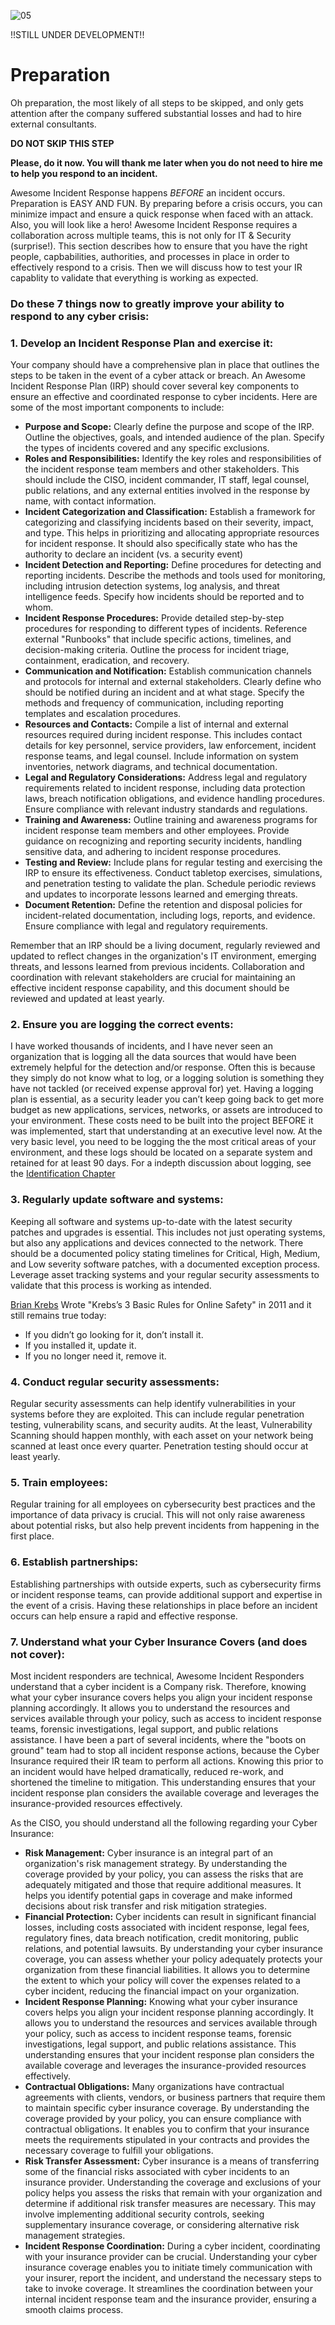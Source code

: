 ![05](https://progress-bar.dev/15/?title=Completeness) 

!!STILL UNDER DEVELOPMENT!!
# Preparation
Oh preparation, the most likely of all steps to be skipped, and only gets attention after the company suffered substantial losses and had to hire external consultants.

**DO NOT SKIP THIS STEP**

**Please, do it now. You will thank me later when you do not need to hire me to help you respond to an incident.**

Awesome Incident Response happens _BEFORE_ an incident occurs. Preparation is EASY AND FUN. By preparing before a crisis occurs, you can minimize impact and ensure a quick response when faced with an attack. 
Also, you will look like a hero! Awesome Incident Response requires a collaboration across multiple teams, this is not only for IT & Security (surprise!). 
This section describes how to ensure that you have the right people, capbabilities, authorities, and processes in place in order to effectively respond to a crisis. 
Then we will discuss how to test your IR capablity to validate that everything is working as expected.

### Do these 7 things now to greatly improve your ability to respond to any cyber crisis:


### 1. Develop an Incident Response Plan and exercise it:

Your company should have a comprehensive plan in place that outlines the steps to be taken in the event of a cyber attack or breach. An Awesome Incident Response Plan (IRP) should cover several key components to ensure an effective and coordinated response to cyber incidents. Here are some of the most important components to include:

* **Purpose and Scope:**
Clearly define the purpose and scope of the IRP. Outline the objectives, goals, and intended audience of the plan. Specify the types of incidents covered and any specific exclusions.
* **Roles and Responsibilities:**
Identify the key roles and responsibilities of the incident response team members and other stakeholders. This should include the CISO, incident commander, IT staff, legal counsel, public relations, and any external entities involved in the response by name, with contact information.
* **Incident Categorization and Classification:**
Establish a framework for categorizing and classifying incidents based on their severity, impact, and type. This helps in prioritizing and allocating appropriate resources for incident response. It should also specifically state who has the authority to declare an incident (vs. a security event)
* **Incident Detection and Reporting:**
Define procedures for detecting and reporting incidents. Describe the methods and tools used for monitoring, including intrusion detection systems, log analysis, and threat intelligence feeds. Specify how incidents should be reported and to whom.
* **Incident Response Procedures:**
Provide detailed step-by-step procedures for responding to different types of incidents. Reference external "Runbooks" that include specific actions, timelines, and decision-making criteria. Outline the process for incident triage, containment, eradication, and recovery.
* **Communication and Notification:**
Establish communication channels and protocols for internal and external stakeholders. Clearly define who should be notified during an incident and at what stage. Specify the methods and frequency of communication, including reporting templates and escalation procedures.
* **Resources and Contacts:**
Compile a list of internal and external resources required during incident response. This includes contact details for key personnel, service providers, law enforcement, incident response teams, and legal counsel. Include information on system inventories, network diagrams, and technical documentation.
* **Legal and Regulatory Considerations:**
Address legal and regulatory requirements related to incident response, including data protection laws, breach notification obligations, and evidence handling procedures. Ensure compliance with relevant industry standards and regulations.
* **Training and Awareness:**
Outline training and awareness programs for incident response team members and other employees. Provide guidance on recognizing and reporting security incidents, handling sensitive data, and adhering to incident response procedures.
* **Testing and Review:**
Include plans for regular testing and exercising the IRP to ensure its effectiveness. Conduct tabletop exercises, simulations, and penetration testing to validate the plan. Schedule periodic reviews and updates to incorporate lessons learned and emerging threats.
* **Document Retention:**
Define the retention and disposal policies for incident-related documentation, including logs, reports, and evidence. Ensure compliance with legal and regulatory requirements.

Remember that an IRP should be a living document, regularly reviewed and updated to reflect changes in the organization's IT environment, emerging threats, and lessons learned from previous incidents. Collaboration and coordination with relevant stakeholders are crucial for maintaining an effective incident response capability, and this document should be reviewed and updated at least yearly.


### 2. Ensure you are logging the correct events:

I have worked thousands of incidents, and I have never seen an organization that is logging all the data sources that would have been extremely helpful for the detection and/or response. Often this is because they simply do not know what to log, or a logging solution is something they have not tackled (or received expense approval for) yet. Having a logging plan is essential, as a security leader you can’t keep going back to get more budget as new applications, services, networks, or assets are introduced to your environment. These costs need to be built into the project BEFORE it was implemented, start that understanding at an executive level now. At the very basic level, you need to be logging the the most critical areas of your environment, and these logs should be located on a separate system and retained for at least 90 days. For a indepth discussion about logging, see the [Identification Chapter](./chapters/2%20-%20Identification/identification.md)

### 3. Regularly update software and systems: 

Keeping all software and systems up-to-date with the latest security patches and upgrades is essential. This includes not just operating systems, but also any applications and devices connected to the network. There should be a documented policy stating timelines for Critical, High, Medium, and Low severity software patches, with a documented exception process. Leverage asset tracking systems and your regular security assessments to validate that this process is working as intended. 

[Brian Krebs](https://krebsonsecurity.com/2011/05/krebss-3-basic-rules-for-online-safety/) Wrote "Krebs’s 3 Basic Rules for Online Safety" in 2011 and it still remains true today:

* If you didn’t go looking for it, don’t install it.
* If you installed it, update it.
* If you no longer need it, remove it.


### 4. Conduct regular security assessments:

Regular security assessments can help identify vulnerabilities in your systems before they are exploited. This can include regular penetration testing, vulnerability scans, and security audits.
At the least, Vulnerability Scanning should happen monthly, with each asset on your network being scanned at least once every quarter. Penetration testing should occur at least yearly. 


### 5. Train employees:

Regular training for all employees on cybersecurity best practices and the importance of data privacy is crucial. This will not only raise awareness about potential risks, but also help prevent incidents from happening in the first place.


### 6. Establish partnerships:

Establishing partnerships with outside experts, such as cybersecurity firms or incident response teams, can provide additional support and expertise in the event of a crisis. Having these relationships in place before an incident occurs can help ensure a rapid and effective response.


### 7. Understand what your Cyber Insurance Covers (and does not cover):
Most incident responders are technical, Awesome Incident Responders understand that a cyber incident is a Company risk. Therefore, knowing what your cyber insurance covers helps you align your incident response planning accordingly. It allows you to understand the resources and services available through your policy, such as access to incident response teams, forensic investigations, legal support, and public relations assistance. I have been a part of several incidents, where the "boots on ground" team had to stop all incident response actions, because the Cyber Insurance required their IR team to perform all actions. Knowing this prior to an incident would have helped dramatically, reduced re-work, and shortened the timeline to mitigation. This understanding ensures that your incident response plan considers the available coverage and leverages the insurance-provided resources effectively.

As the CISO, you should understand all the following regarding your Cyber Insurance:

* **Risk Management:** Cyber insurance is an integral part of an organization's risk management strategy. By understanding the coverage provided by your policy, you can assess the risks that are adequately mitigated and those that require additional measures. It helps you identify potential gaps in coverage and make informed decisions about risk transfer and risk mitigation strategies.
* **Financial Protection:** Cyber incidents can result in significant financial losses, including costs associated with incident response, legal fees, regulatory fines, data breach notification, credit monitoring, public relations, and potential lawsuits. By understanding your cyber insurance coverage, you can assess whether your policy adequately protects your organization from these financial liabilities. It allows you to determine the extent to which your policy will cover the expenses related to a cyber incident, reducing the financial impact on your organization.
* **Incident Response Planning:** Knowing what your cyber insurance covers helps you align your incident response planning accordingly. It allows you to understand the resources and services available through your policy, such as access to incident response teams, forensic investigations, legal support, and public relations assistance. This understanding ensures that your incident response plan considers the available coverage and leverages the insurance-provided resources effectively.
* **Contractual Obligations:** Many organizations have contractual agreements with clients, vendors, or business partners that require them to maintain specific cyber insurance coverage. By understanding the coverage provided by your policy, you can ensure compliance with contractual obligations. It enables you to confirm that your insurance meets the requirements stipulated in your contracts and provides the necessary coverage to fulfill your obligations.
* **Risk Transfer Assessment:** Cyber insurance is a means of transferring some of the financial risks associated with cyber incidents to an insurance provider. Understanding the coverage and exclusions of your policy helps you assess the risks that remain with your organization and determine if additional risk transfer measures are necessary. This may involve implementing additional security controls, seeking supplementary insurance coverage, or considering alternative risk management strategies.
* **Incident Response Coordination:** During a cyber incident, coordinating with your insurance provider can be crucial. Understanding your cyber insurance coverage enables you to initiate timely communication with your insurer, report the incident, and understand the necessary steps to take to invoke coverage. It streamlines the coordination between your internal incident response team and the insurance provider, ensuring a smooth claims process.


